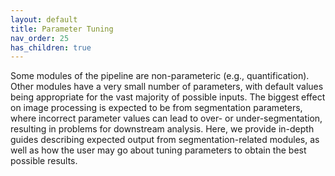 ```yaml
---
layout: default
title: Parameter Tuning
nav_order: 25
has_children: true
---
```


Some modules of the pipeline are non-parameteric (e.g., quantification). Other modules have a very small number of parameters, with default values being appropriate for the vast majority of possible inputs.
The biggest effect on image processing is expected to be from segmentation parameters, where incorrect parameter values can lead to over- or under-segmentation, resulting in problems for downstream analysis.
Here, we provide in-depth guides describing expected output from segmentation-related modules, as well as how the user may go about tuning parameters to obtain the best possible results.

